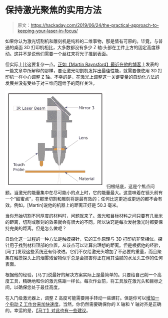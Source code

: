 # 保持激光聚焦的实用方法

> 原文：<https://hackaday.com/2019/06/24/the-practical-approach-to-keeping-your-laser-in-focus/>

如果你认为激光切割机和雕刻机是纯粹的二维事物，那是情有可原的。毕竟，与普通的桌面 3D 打印机相比，大多数都没有多少 Z 轴:头部在工件上方的固定高度移动。这并不是说他们需要一个丝杠来将光子推到表面。

但实际上比这要复杂一点。[正如【Martin Raynsford】最近在他的博客](http://msraynsford.blogspot.com/2019/06/height-tools-vs-touch-probes.html)上发表的一篇文章中所解释的那样，要让激光切割机发挥出最佳性能，就需要像使用 3D 打印机一样小心调整 Z 轴。不幸的是，在激光上调整这一关键变量的自动化方法的发展并没有受益于对三维问题给予的同样关注。

[![](img/78c510c58b17573957b372705718d1ef.png)](https://hackaday.com/wp-content/uploads/2019/06/laserz_detail.png) 归根结底，这是个焦点问题。当激光的能量集中在尽可能小的点上时，它的能量最大。这意味着在镜头前有一个“甜蜜点”，在那里切割和雕刻将是最有效的；任何比这更近或更远的都不会有效。例如，[Martin]说他的机器上的距离正好是 50.3 毫米。

当你开始切割不同厚度的材料时，问题就来了。激光和目标材料之间只要有几毫米的距离，切割或雕刻的效果就会有很大的不同。所以诀窍是每次发射激光时都要保持完美的距离。但是怎么做呢？

自动化这一过程的一种方法是触摸探针，它的工作原理与 3D 打印机非常相似。探针用于找到材料顶部的位置，从该点可以计算出理想的距离。但是根据他的经验，[马丁]发现这些系统还有待改进。它们不仅给激光头增加了不必要的重量，而且聚集在触摸探头上的烟雾残留物似乎总是会损害你正在用其油腻的水龙头工作的任何表面。

根据他的经验，[马丁]说最好的解决方案实际上是最简单的。只要给自己削一个高度工具，精确地和你的激光焦距一样长。每次作业前，将工具放在激光头和目标之间，以确保您处于最佳高度。

在入门级激光器上，调整 Z 高度可能需要用手转动一些螺钉。但是你可以[增加一个电动 Z 工作台来加快速度](https://hackaday.com/2019/01/31/k40-gets-a-leg-up-with-open-source-z-table/)。当然，你仍然需要确保你的 X 轴和 Y 轴对齐是正确的。幸运的是，[【马丁】对此也有一些建议](https://hackaday.com/2018/11/09/the-how-and-why-of-laser-cutter-aiming/)。